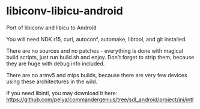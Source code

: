 libiconv-libicu-android
=======================

Port of libiconv and libicu to Android

You will need NDK r15, curl, autoconf, automake, libtool, and git installed.

There are no sources and no patches - everything is done with magical build scripts,
just run build.sh and enjoy.
Don't forget to strip them, because they are huge with debug info included.

There are no armv5 and mips builds, because there are very few devices using these architectures in the wild.

If you need libintl, you may download it here:
https://github.com/pelya/commandergenius/tree/sdl_android/project/jni/intl
